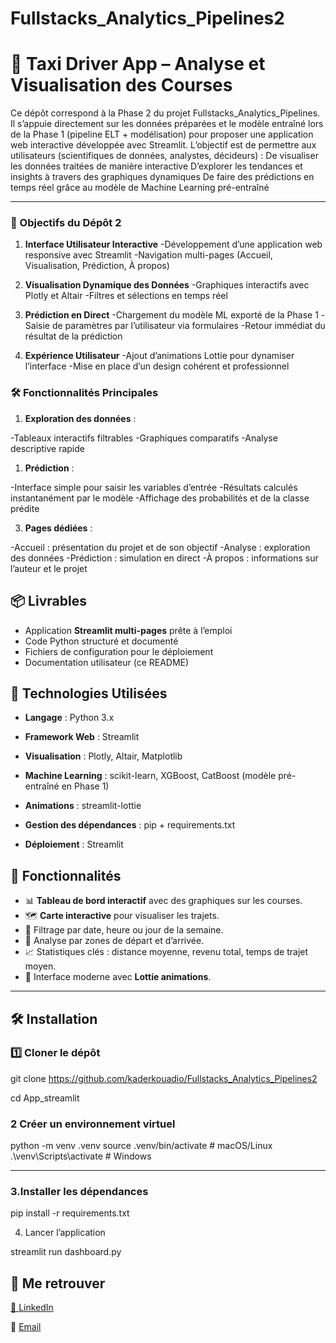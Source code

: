 # Fullstacks_Analytics_Pipelines2

# 🚖 Taxi Driver App – Analyse et Visualisation des Courses

Ce dépôt correspond à la Phase 2 du projet Fullstacks_Analytics_Pipelines.
Il s’appuie directement sur les données préparées et le modèle entraîné lors de la Phase 1 (pipeline ELT + modélisation) pour proposer une application web interactive développée avec Streamlit.
L’objectif est de permettre aux utilisateurs (scientifiques de données, analystes, décideurs) :
De visualiser les données traitées de manière interactive
D’explorer les tendances et insights à travers des graphiques dynamiques
De faire des prédictions en temps réel grâce au modèle de Machine Learning pré-entraîné

---

### 🎯 Objectifs du Dépôt 2

1. **Interface Utilisateur Interactive**
  -Développement d’une application web responsive avec Streamlit
  -Navigation multi-pages (Accueil, Visualisation, Prédiction, À propos)

2. **Visualisation Dynamique des Données**
  -Graphiques interactifs avec Plotly et Altair
  -Filtres et sélections en temps réel

3. **Prédiction en Direct**
  -Chargement du modèle ML exporté de la Phase 1
  -Saisie de paramètres par l’utilisateur via formulaires
  -Retour immédiat du résultat de la prédiction

4. **Expérience Utilisateur**
  -Ajout d’animations Lottie pour dynamiser l’interface
  -Mise en place d’un design cohérent et professionnel

### 🛠 Fonctionnalités Principales

1. **Exploration des données** :

  -Tableaux interactifs filtrables
  -Graphiques comparatifs
  -Analyse descriptive rapide

1. **Prédiction** :

  -Interface simple pour saisir les variables d’entrée
  -Résultats calculés instantanément par le modèle
  -Affichage des probabilités et de la classe prédite

3. **Pages dédiées** :

  -Accueil : présentation du projet et de son objectif
  -Analyse : exploration des données
  -Prédiction : simulation en direct
  -À propos : informations sur l’auteur et le projet

## 📦 Livrables

- Application **Streamlit multi-pages** prête à l’emploi
- Code Python structuré et documenté
- Fichiers de configuration pour le déploiement
- Documentation utilisateur (ce README)


## 🚀 Technologies Utilisées

- **Langage** : Python 3.x

- **Framework Web** : Streamlit

- **Visualisation** : Plotly, Altair, Matplotlib

- **Machine Learning** : scikit-learn, XGBoost, CatBoost (modèle pré-entraîné en Phase 1)

- **Animations** : streamlit-lottie

- **Gestion des dépendances** : pip + requirements.txt

- **Déploiement** : Streamlit 

## 📌 Fonctionnalités

- 📊 **Tableau de bord interactif** avec des graphiques sur les courses.
- 🗺 **Carte interactive** pour visualiser les trajets.
- 📅 Filtrage par date, heure ou jour de la semaine.
- 📍 Analyse par zones de départ et d’arrivée.
- 📈 Statistiques clés : distance moyenne, revenu total, temps de trajet moyen.
- 🎨 Interface moderne avec **Lottie animations**.

---

## 🛠️ Installation

### 1️⃣ Cloner le dépôt

git clone https://github.com/kaderkouadio/Fullstacks_Analytics_Pipelines2

cd App_streamlit

### 2 Créer un environnement virtuel 

python -m venv .venv
source .venv/bin/activate   # macOS/Linux
.\venv\Scripts\activate     # Windows

-----

### 3.Installer les dépendances

pip install -r requirements.txt

4. Lancer l’application

streamlit run dashboard.py

## 🔗 Me retrouver

[💼 LinkedIn](https://www.linkedin.com/in/koukou-kader-kouadio-2a32371a4/)

📧 [Email](mailto:kkaderkouadio@gmail.com)
